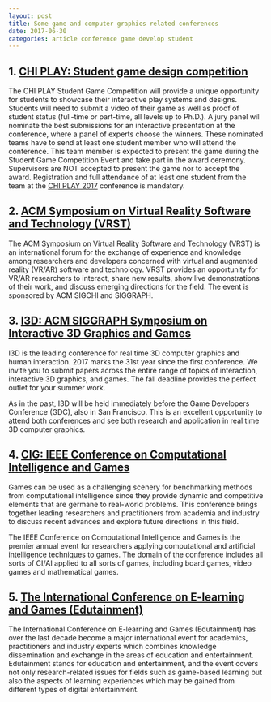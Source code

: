 ```yaml
---
layout: post
title: Some game and computer graphics related conferences
date: 2017-06-30
categories: article conference game develop student
---
```

<!--more-->

## 1. [CHI PLAY: Student game design competition](http://chiplay.acm.org/2017/authors/student-game-design-competition/)
The CHI PLAY Student Game Competition will provide a unique opportunity for students to showcase their interactive play systems and designs. Students will need to submit a video of their game as well as proof of student status (full-time or part-time, all levels up to Ph.D.). A jury panel will nominate the best submissions for an interactive presentation at the conference, where a panel of experts choose the winners. These nominated teams have to send at least one student member who will attend the conference. This team member is expected to present the game during the Student Game Competition Event and take part in the award ceremony. Supervisors are NOT accepted to present the game nor to accept the award. Registration and full attendance of at least one student from the team at the [CHI PLAY 2017](http://chiplay.acm.org/2017/) conference is mandatory.

## 2. [ACM Symposium on Virtual Reality Software and Technology (VRST)](https://vrst.acm.org/vrst2017/)

The ACM Symposium on Virtual Reality Software and Technology (VRST) is an international forum for the exchange of experience and knowledge among researchers and developers concerned with virtual and augmented reality (VR/AR) software and technology. VRST provides an opportunity for VR/AR researchers to interact, share new results, show live demonstrations of their work, and discuss emerging directions for the field. The event is sponsored by ACM SIGCHI and SIGGRAPH.

## 3. [I3D: ACM SIGGRAPH Symposium on Interactive 3D Graphics and Games](http://i3dsymposium.github.io/2017/index.html)

I3D is the leading conference for real time 3D computer graphics and human interaction. 2017 marks the 31st year since the first conference. We invite you to submit papers across the entire range of topics of interaction, interactive 3D graphics, and games. The fall deadline provides the perfect outlet for your summer work.

As in the past, I3D will be held immediately before the Game Developers Conference (GDC), also in San Francisco. This is an excellent opportunity to attend both conferences and see both research and application in real time 3D computer graphics.

## 4. [CIG: IEEE Conference on Computational Intelligence and Games](http://www.ieee-cig.org/)

Games can be used as a challenging scenery for benchmarking methods from computational intelligence since they provide dynamic and competitive elements that are germane to real-world problems. This conference brings together leading researchers and practitioners from academia and industry to discuss recent advances and explore future directions in this field.

The IEEE Conference on Computational Intelligence and Games is the premier annual event for researchers applying computational and artificial intelligence techniques to games. The domain of the conference includes all sorts of CI/AI applied to all sorts of games, including board games, video games and mathematical games.

## 5. [The International Conference on E-learning and Games (Edutainment)](http://edutainment2017.org/index)

The International Conference on E-learning and Games (Edutainment) has over the last decade become a major international event for academics, practitioners and industry experts which combines knowledge dissemination and exchange in the areas of education and entertainment. Edutainment stands for education and entertainment, and the event covers not only research-related issues for fields such as game-based learning but also the aspects of learning experiences which may be gained from different types of digital entertainment.

<script>
  (function(i,s,o,g,r,a,m){i['GoogleAnalyticsObject']=r;i[r]=i[r]||function(){
  (i[r].q=i[r].q||[]).push(arguments)},i[r].l=1*new Date();a=s.createElement(o),
  m=s.getElementsByTagName(o)[0];a.async=1;a.src=g;m.parentNode.insertBefore(a,m)
  })(window,document,'script','https://www.google-analytics.com/analytics.js','ga');

  ga('create', 'UA-85986843-1', 'auto');
  ga('send', 'pageview');

</script>